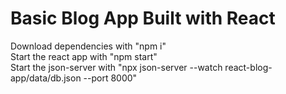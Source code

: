 # Basic Blog App Built with React

Download dependencies with "npm i"
<br>
Start the react app with "npm start"
<br>
Start the json-server with "npx json-server --watch react-blog-app/data/db.json --port 8000"
